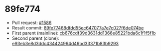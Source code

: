# 89fe774
- Pull request: [#1586](https://github.com/MarlinFirmware/Marlin/pull/1586)
- Result commit: [89fe77468dfdd55ec647077a7e7c027f6de074be](https://github.com/MarlinFirmware/Marlin/commit/89fe77468dfdd55ec647077a7e7c027f6de074be)
- First parent (mainline): [cb676cdf39d3631dd1366e85221bda6c1f1f5f1b](https://github.com/MarlinFirmware/Marlin/commit/cb676cdf39d3631dd1366e85221bda6c1f1f5f1b)
- Second parent (clone): [e93eb3e8d3ddc434424964d46bd33371b83b9293](https://github.com/MarlinFirmware/Marlin/commit/e93eb3e8d3ddc434424964d46bd33371b83b9293)
